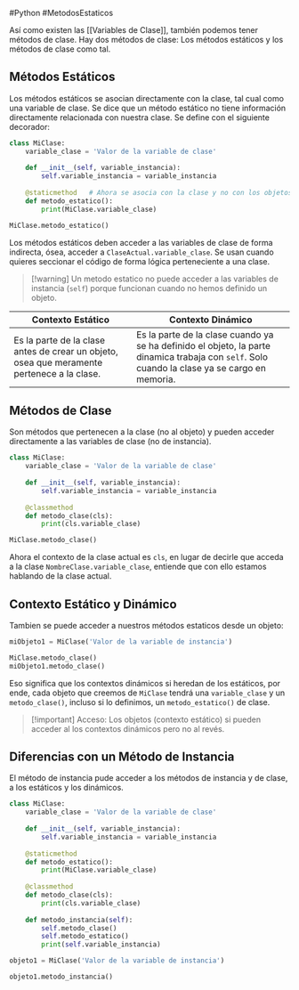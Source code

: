 #Python #MetodosEstaticos

Así como existen las [[Variables de Clase]], también podemos tener métodos de clase. Hay dos métodos de clase: Los métodos estáticos y los métodos de clase como tal.
## Métodos Estáticos

Los métodos estáticos se asocian directamente con la clase, tal cual como una variable de clase. Se dice que un método estático no tiene información directamente relacionada con nuestra clase. Se define con el siguiente decorador:

```python
class MiClase:
	variable_clase = 'Valor de la variable de clase'
	
	def __init__(self, variable_instancia):
		self.variable_instancia = variable_instancia
	
	@staticmethod   # Ahora se asocia con la clase y no con los objetos
	def metodo_estatico():
		print(MiClase.variable_clase)

MiClase.metodo_estatico()
```

Los métodos estáticos deben acceder a las variables de clase de forma indirecta, ósea, acceder a `ClaseActual.variable_clase`. Se usan cuando quieres seccionar el código de forma lógica perteneciente a una clase.

> [!warning] Un metodo estatico no puede acceder a las variables de instancia (`self`) porque funcionan cuando no hemos definido un objeto.

| Contexto Estático                                                                          | Contexto Dinámico                                                                                                                              |
| ------------------------------------------------------------------------------------------ | ---------------------------------------------------------------------------------------------------------------------------------------------- |
| Es la parte de la clase antes de crear un objeto, osea que meramente pertenece a la clase. | Es la parte de la clase cuando ya se ha definido el objeto, la parte dinamica trabaja con `self`. Solo cuando la clase ya se cargo en memoria. |
## Métodos de Clase

Son métodos que pertenecen a la clase (no al objeto) y pueden acceder directamente a las variables de clase (no de instancia).

```python
class MiClase:
	variable_clase = 'Valor de la variable de clase'
	
	def __init__(self, variable_instancia):
		self.variable_instancia = variable_instancia
	
	@classmethod
	def metodo_clase(cls):
		print(cls.variable_clase)

MiClase.metodo_clase()
```

Ahora el contexto de la clase actual es `cls`, en lugar de decirle que acceda a la clase `NombreClase.variable_clase`, entiende que con ello estamos hablando de la clase actual.

## Contexto Estático y Dinámico

Tambien se puede acceder a nuestros métodos estaticos desde un objeto:

```python
miObjeto1 = MiClase('Valor de la variable de instancia')

MiClase.metodo_clase()
miObjeto1.metodo_clase()
```

Eso significa que los contextos dinámicos si heredan de los estáticos, por ende, cada objeto que creemos de `MiClase` tendrá una `variable_clase` y un `metodo_clase()`, incluso si lo definimos, un `metodo_estatico()` de clase.

> [!important] Acceso:
> Los objetos (contexto estático) si pueden acceder al los contextos dinámicos pero no al revés.

## Diferencias con un Método de Instancia

El método de instancia pude acceder a los métodos de instancia y de clase, a los estáticos y los dinámicos.

```python
class MiClase:
	variable_clase = 'Valor de la variable de clase'
	
	def __init__(self, variable_instancia):
		self.variable_instancia = variable_instancia
		
	@staticmethod
	def metodo_estatico():
		print(MiClase.variable_clase)
		
	@classmethod
	def metodo_clase(cls):
		print(cls.variable_clase)
		
	def metodo_instancia(self):
		self.metodo_clase()
		self.metodo_estatico()
		print(self.variable_instancia)

objeto1 = MiClase('Valor de la variable de instancia')

objeto1.metodo_instancia()
```
